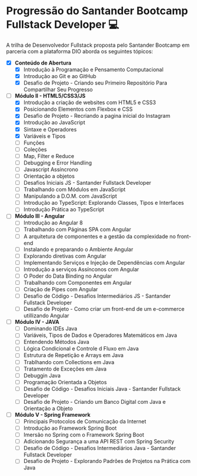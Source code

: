 # Progressão do Santander Bootcamp Fullstack Developer :computer:



A trilha de Desenvolvedor Fullstack proposta pelo Santander Bootcamp em parceria com a plataforma DIO aborda os seguintes tópicos:



- [x] **Conteúdo de Abertura**
  - [x] Introdução à Programação e Pensamento Computacional
  - [x] Introdução ao Git e ao GitHub
  - [x] Desafio de Projeto - Criando seu Primeiro Repositório Para Compartilhar Seu Progresso
- [ ] **Módulo II - HTML5/CSS3/JS**
  - [x] Introdução a criação de websites com HTML5 e CSS3
  - [x] Posicionando Elementos com Flexbox e CSS
  - [x] Desafio de Projeto - Recriando a pagina inicial do Instagram
  - [x] Introdução ao JavaScript
  - [x] Sintaxe e Operadores
  - [x] Variáveis e Tipos
  - [ ] Funções
  - [ ] Coleções
  - [ ] Map, Filter e Reduce
  - [ ] Debugging e Error Handling
  - [ ] Javascript Assíncrono
  - [ ] Orientação a objetos
  - [ ] Desafios Iniciais JS - Santander Fullstack Developer
  - [ ] Trabalhando com Módulos em JavaScript
  - [ ] Manipulando a D.O.M. com JavaScript
  - [ ] Introdução ao TypeScript: Explorando Classes, Tipos e Interfaces
  - [ ] Introdução Prática ao TypeScript
- [ ] **Módulo III - Angular**
  - [ ] Introdução ao Angular 8
  - [ ] Trabalhando com Páginas SPA com Angular
  - [ ] A arquitetura de componentes e a gestão da complexidade no front-end
  - [ ] Instalando e preparando o Ambiente Angular
  - [ ] Explorando diretivas com Angular
  - [ ] Implementando Serviços e Injeção de Dependências com Angular
  - [ ] Introdução a serviços Assínconos com Angular
  - [ ] O Poder do Data Binding no Angular
  - [ ] Trabalhando com Componentes em Angular
  - [ ] Criação de Pipes com Angular
  - [ ] Desafio de Código - Desafios Intermediários JS - Santander Fullstack Developer
  - [ ] Desafio de Projeto - Como criar um front-end de um e-commerce utillizando Angular
- [ ] **Módulo IV - JAVA**
  - [ ] Dominando IDEs Java
  - [ ] Variáveis, Tipos de Dados e Operadores Matemáticos em Java
  - [ ] Entendendo Métodos Java
  - [ ] Lógica Condicional e Controle d Fluxo em Java
  - [ ] Estrutura de Repetição e Arrays em Java
  - [ ] Trablhando com Collections em Java
  - [ ] Tratamento de Exceções em Java
  - [ ] Debuggin Java
  - [ ] Programação Orientada a Objetos
  - [ ] Desafio de Código - Desafios Iniciais Java - Santander Fullstack Developer
  - [ ] Desafio de Projeto - Criando um Banco Digital com Java e Orientação a Objeto
- [ ] **Módulo V - Spring Framework**
  - [ ] Principais Protocolos de Comunicação da Internet
  - [ ] Introdução ao Framework Spring Boot
  - [ ] Imersão no Spring com o Framework Spring Boot
  - [ ] Adicionando Segurança a uma API REST com Spring Security
  - [ ] Desafio de Código - Desafios Intermediários Java - Santander Fullstack Developer
  - [ ] Desafio de Projeto - Explorando Padrões de Projetos na Prática com Java
